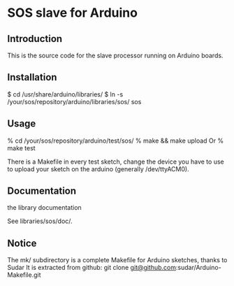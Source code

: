 SOS slave for Arduino
=====================

Introduction
------------

This is the source code for the slave processor running on
Arduino boards.

Installation
------------

$ cd /usr/share/arduino/libraries/
$ ln -s /your/sos/repository/arduino/libraries/sos/ sos

Usage
-----

% cd /your/sos/repository/arduino/test/sos/
% make && make upload
Or
% make test

There is a Makefile in every test sketch, change the device you have to use 
to upload your sketch on the arduino (generally /dev/ttyACM0).

Documentation
-------------

the library documentation

See libraries/sos/doc/.


Notice
------

The mk/ subdirectory is a complete Makefile for Arduino sketches,
thanks to Sudar
It is extracted from github:
    git clone git@github.com:sudar/Arduino-Makefile.git
